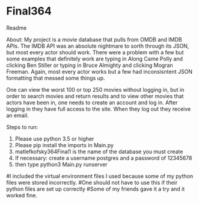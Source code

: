 # Final364

Readme

About:
My project is a movie database that pulls from OMDB and IMDB APIs. The IMDB API was an absolute nightmare to sorth through its JSON, but most every actor should work.
There were a problem with a few but some examples that definitely work are typing in Along Came Polly and clicking Ben Stiller or typing in Bruce Almighty and clicking Mogran Freeman.
Again, most every actor works but a few had inconsisntent JSON formatting that messed some things up. 

One can view the worst 100 or top 250 movies without logging in, but in order to search movies and return results and to view other movies that actors have been in, 
one needs to create an account and log in. After logging in they have full access to the site. When they log out they receive an email.

Steps to run:

1. Please use python 3.5 or higher
2. Please pip install the imports in Main.py
3. matlefkofsky364Final1 is the name of the database you must create
4. If necessary: create a username postgres and a password of 12345678
5. then type python3 Main.py runserver

#I included the virtual environment files I used because some of my python files were stored incorrectly. 
#One should not have to use this if their python files are set up correctly
#Some of my friends gave it a try and it worked fine.
